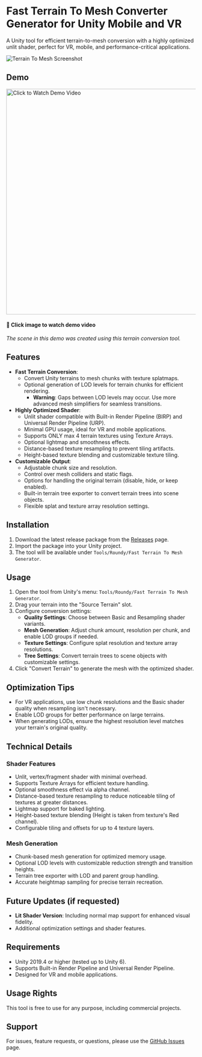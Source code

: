 # Fast Terrain To Mesh Converter Generator for Unity Mobile and VR

A Unity tool for efficient terrain-to-mesh conversion with a highly optimized unlit shader, perfect for VR, mobile, and performance-critical applications.

![Terrain To Mesh Screenshot](screenshot.png)

## Demo

[<img src="https://img.youtube.com/vi/Sw4tQi6weog/maxresdefault.jpg" width="600px" alt="Click to Watch Demo Video">](https://youtu.be/Sw4tQi6weog)
#### 🎥 Click image to watch demo video

*The scene in this demo was created using this terrain conversion tool.*

## Features

- **Fast Terrain Conversion**:
  - Convert Unity terrains to mesh chunks with texture splatmaps.
  - Optional generation of LOD levels for terrain chunks for efficient rendering.
    - **Warning**: Gaps between LOD levels may occur. Use more advanced mesh simplifiers for seamless transitions.
- **Highly Optimized Shader**:
  - Unlit shader compatible with Built-in Render Pipeline (BIRP) and Universal Render Pipeline (URP).
  - Minimal GPU usage, ideal for VR and mobile applications.
  - Supports ONLY max 4 terrain textures using Texture Arrays.
  - Optional lightmap and smoothness effects.
  - Distance-based texture resampling to prevent tiling artifacts.
  - Height-based texture blending and customizable texture tiling.
- **Customizable Output**:
  - Adjustable chunk size and resolution.
  - Control over mesh colliders and static flags.
  - Options for handling the original terrain (disable, hide, or keep enabled).
  - Built-in terrain tree exporter to convert terrain trees into scene objects.
  - Flexible splat and texture array resolution settings.

## Installation

1. Download the latest release package from the [Releases](https://github.com/roundyyy/FastTerrainToMesh/releases) page.
2. Import the package into your Unity project.
3. The tool will be available under `Tools/Roundy/Fast Terrain To Mesh Generator`.

## Usage

1. Open the tool from Unity's menu: `Tools/Roundy/Fast Terrain To Mesh Generator`.
2. Drag your terrain into the "Source Terrain" slot.
3. Configure conversion settings:
   - **Quality Settings**: Choose between Basic and Resampling shader variants.
   - **Mesh Generation**: Adjust chunk amount, resolution per chunk, and enable LOD groups if needed.
   - **Texture Settings**: Configure splat resolution and texture array resolutions.
   - **Tree Settings**: Convert terrain trees to scene objects with customizable settings.
4. Click "Convert Terrain" to generate the mesh with the optimized shader.

## Optimization Tips

- For VR applications, use low chunk resolutions and the Basic shader quality when resampling isn't necessary.
- Enable LOD groups for better performance on large terrains.
- When generating LODs, ensure the highest resolution level matches your terrain's original quality.

## Technical Details

### Shader Features
- Unlit, vertex/fragment shader with minimal overhead.
- Supports Texture Arrays for efficient texture handling.
- Optional smoothness effect via alpha channel.
- Distance-based texture resampling to reduce noticeable tiling of textures at greater distances.
- Lightmap support for baked lighting.
- Height-based texture blending (Height is taken from texture's Red channel).
- Configurable tiling and offsets for up to 4 texture layers.

### Mesh Generation
- Chunk-based mesh generation for optimized memory usage.
- Optional LOD levels with customizable reduction strength and transition heights.
- Terrain tree exporter with LOD and parent group handling.
- Accurate heightmap sampling for precise terrain recreation.

## Future Updates (if requested)

- **Lit Shader Version**: Including normal map support for enhanced visual fidelity.
- Additional optimization settings and shader features.

## Requirements

- Unity 2019.4 or higher (tested up to Unity 6).
- Supports Built-in Render Pipeline and Universal Render Pipeline.
- Designed for VR and mobile applications.

## Usage Rights

This tool is free to use for any purpose, including commercial projects.

## Support

For issues, feature requests, or questions, please use the [GitHub Issues](https://github.com/roundyy/FastTerrainToMesh/issues) page.
